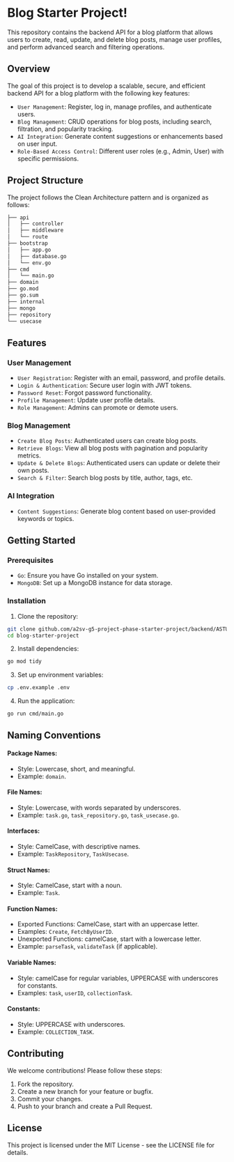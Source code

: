 # Blog Starter Project!

This repository contains the backend API for a blog platform that allows users to create, read, update, and delete blog posts, manage user profiles, and perform advanced search and filtering operations.

## Overview

The goal of this project is to develop a scalable, secure, and efficient backend API for a blog platform with the following key features:

- `User Management`: Register, log in, manage profiles, and authenticate users.
- `Blog Management`: CRUD operations for blog posts, including search, filtration, and popularity tracking.
- `AI Integration`: Generate content suggestions or enhancements based on user input.
- `Role-Based Access Control`: Different user roles (e.g., Admin, User) with specific permissions.

## Project Structure

The project follows the Clean Architecture pattern and is organized as follows:

```bash
├── api
│   ├── controller
│   ├── middleware
│   └── route
├── bootstrap
│   ├── app.go
│   ├── database.go
│   └── env.go
├── cmd
│   └── main.go
├── domain
├── go.mod
├── go.sum
├── internal
├── mongo
├── repository
└── usecase
```

## Features

### User Management

- `User Registration`: Register with an email, password, and profile details.
- `Login & Authentication`: Secure user login with JWT tokens.
- `Password Reset`: Forgot password functionality.
- `Profile Management`: Update user profile details.
- `Role Management`: Admins can promote or demote users.

### Blog Management

- `Create Blog Posts`: Authenticated users can create blog posts.
- `Retrieve Blogs`: View all blog posts with pagination and popularity metrics.
- `Update & Delete Blogs`: Authenticated users can update or delete their own posts.
- `Search & Filter`: Search blog posts by title, author, tags, etc.

### AI Integration

- `Content Suggestions`: Generate blog content based on user-provided keywords or topics.

## Getting Started

### Prerequisites

- `Go`: Ensure you have Go installed on your system.
- `MongoDB`: Set up a MongoDB instance for data storage.

### Installation

1. Clone the repository:

```bash
git clone github.com/a2sv-g5-project-phase-starter-project/backend/ASTU-backend-group-2
cd blog-starter-project
```

2. Install dependencies:

```bash
go mod tidy
```

3. Set up environment variables:

```bash
cp .env.example .env
```

4. Run the application:

```bash
go run cmd/main.go
```

## Naming Conventions

#### Package Names:

- Style: Lowercase, short, and meaningful.
- Example: `domain`.

#### File Names:

- Style: Lowercase, with words separated by underscores.
- Example: `task.go`, `task_repository.go`, `task_usecase.go`.

#### Interfaces:

- Style: CamelCase, with descriptive names.
- Example: `TaskRepository`, `TaskUsecase`.

#### Struct Names:

- Style: CamelCase, start with a noun.
- Example: `Task`.

#### Function Names:

- Exported Functions: CamelCase, start with an uppercase letter.
- Examples: `Create`, `FetchByUserID`.
- Unexported Functions: camelCase, start with a lowercase letter.
- Example: `parseTask`, `validateTask` (if applicable).

#### Variable Names:

- Style: camelCase for regular variables, UPPERCASE with underscores for constants.
- Examples: `task`, `userID`, `collectionTask`.

#### Constants:

- Style: UPPERCASE with underscores.
- Example: `COLLECTION_TASK`.

## Contributing

We welcome contributions! Please follow these steps:

1. Fork the repository.
2. Create a new branch for your feature or bugfix.
3. Commit your changes.
4. Push to your branch and create a Pull Request.

## License

This project is licensed under the MIT License - see the LICENSE file for details.
